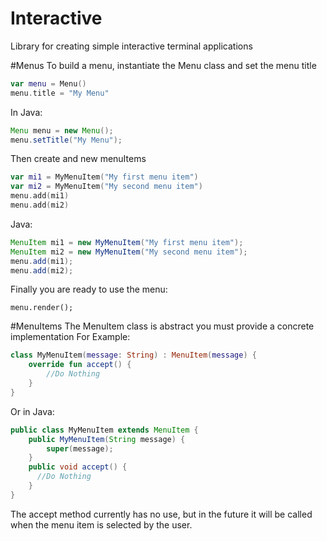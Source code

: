 # Interactive
Library for creating simple interactive terminal applications

#Menus
To build a menu, instantiate the Menu class and set the menu title

```kotlin
var menu = Menu()
menu.title = "My Menu"
```

In Java:
```java
Menu menu = new Menu();
menu.setTitle("My Menu");
```

Then create and new menuItems

```kotlin
var mi1 = MyMenuItem("My first menu item")
var mi2 = MyMenuItem("My second menu item")
menu.add(mi1)
menu.add(mi2)
```
Java:
```java
MenuItem mi1 = new MyMenuItem("My first menu item");
MenuItem mi2 = new MyMenuItem("My second menu item");
menu.add(mi1);
menu.add(mi2);
```

Finally you are ready to use the menu:
```
menu.render();
```

#MenuItems
The MenuItem class is abstract you must provide a concrete implementation
For Example:
```kotlin
class MyMenuItem(message: String) : MenuItem(message) {
    override fun accept() {
        //Do Nothing
    }
}
```
Or in Java:
```java
public class MyMenuItem extends MenuItem {
    public MyMenuItem(String message) {
        super(message);
    }
    public void accept() {
      //Do Nothing
    }
}
```
The accept method currently has no use, but in the future it will be called when the menu item is selected by the user.



